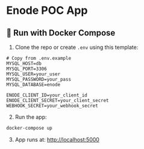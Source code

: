 # Enode POC App

## 🐳 Run with Docker Compose

1. Clone the repo or create `.env` using this template:

```dotenv
# Copy from .env.example
MYSQL_HOST=db
MYSQL_PORT=3306
MYSQL_USER=your_user
MYSQL_PASSWORD=your_pass
MYSQL_DATABASE=enode

ENODE_CLIENT_ID=your_client_id
ENODE_CLIENT_SECRET=your_client_secret
WEBHOOK_SECRET=your_webhook_secret
```

2. Run the app:

```bash
docker-compose up
```

3. App runs at: [http://localhost:5000](http://localhost:5000)
